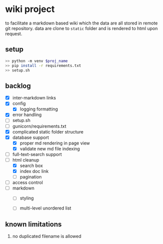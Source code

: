 # wiki project

to facilitate a markdown based wiki which the data are all stored in remote git repository. data are clone to `static` folder and is rendered to html upon request.

## setup

```bash
>> python -m venv $proj_name
>> pip install -r requirements.txt
>> setup.sh
```

## backlog

- [x] inter-markdown links
- [x] config
    - [x] logging formatting
- [x] error handling
- [ ] setup.sh
- [ ] gunicorn/requirements.txt
- [x] complicated static folder structure
- [x] database support
    - [x] proper md rendering in page view
    - [x] validate new md file indexing
- [ ] full-text-search support
- [ ] html cleanup
    - [x] search box
    - [x] index doc link
    - [ ] pagination
- [ ] access control
- [ ] markdown
    - [ ] styling
    - [ ] multi-level unordered list


## known limitations

1. no duplicated filename is allowed
